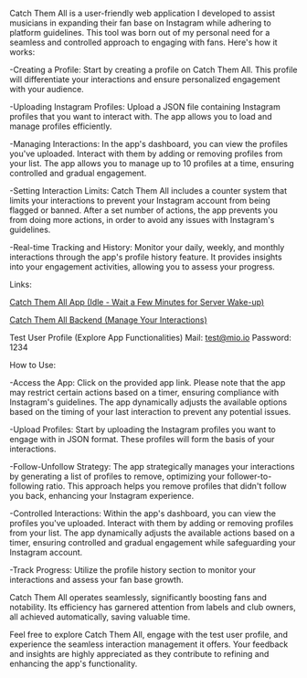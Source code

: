Catch Them All is a user-friendly web application I developed to assist musicians in expanding their fan base on Instagram while adhering to platform guidelines. This tool was born out of my personal need for a seamless and controlled approach to engaging with fans. Here's how it works:

-Creating a Profile:
Start by creating a profile on Catch Them All. This profile will differentiate your interactions and ensure personalized engagement with your audience.

-Uploading Instagram Profiles:
Upload a JSON file containing Instagram profiles that you want to interact with. The app allows you to load and manage profiles efficiently.

-Managing Interactions:
In the app's dashboard, you can view the profiles you've uploaded. Interact with them by adding or removing profiles from your list. The app allows you to manage up to 10 profiles at a time, ensuring controlled and gradual engagement.

-Setting Interaction Limits:
Catch Them All includes a counter system that limits your interactions to prevent your Instagram account from being flagged or banned. After a set number of actions, the app prevents you from doing more actions, in order to avoid any issues with Instagram's guidelines.

-Real-time Tracking and History:
Monitor your daily, weekly, and monthly interactions through the app's profile history feature. It provides insights into your engagement activities, allowing you to assess your progress.

Links:

[Catch Them All App (Idle - Wait a Few Minutes for Server Wake-up)](https://catchthemall.onrender.com/)

[
Catch Them All Backend (Manage Your Interactions)](https://github.com/feel-ma/CatchThemAllServer)

Test User Profile (Explore App Functionalities) Mail: test@mio.io Password: 1234

How to Use:

-Access the App: Click on the provided app link. Please note that the app may restrict certain actions based on a timer, ensuring compliance with Instagram's guidelines. The app dynamically adjusts the available options based on the timing of your last interaction to prevent any potential issues.

-Upload Profiles: Start by uploading the Instagram profiles you want to engage with in JSON format. These profiles will form the basis of your interactions.

-Follow-Unfollow Strategy: The app strategically manages your interactions by generating a list of profiles to remove, optimizing your follower-to-following ratio. This approach helps you remove profiles that didn't follow you back, enhancing your Instagram experience.

-Controlled Interactions: Within the app's dashboard, you can view the profiles you've uploaded. Interact with them by adding or removing profiles from your list. The app dynamically adjusts the available actions based on a timer, ensuring controlled and gradual engagement while safeguarding your Instagram account.

-Track Progress: Utilize the profile history section to monitor your interactions and assess your fan base growth.

Catch Them All operates seamlessly, significantly boosting fans and notability. Its efficiency has garnered attention from labels and club owners, all achieved automatically, saving valuable time.

Feel free to explore Catch Them All, engage with the test user profile, and experience the seamless interaction management it offers. Your feedback and insights are highly appreciated as they contribute to refining and enhancing the app's functionality.

